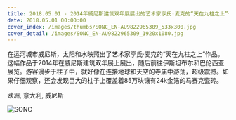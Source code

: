 ```yaml
---
title: 2018.05.01 - 2014年威尼斯建筑双年展展出的艺术家亨氏·麦克的“天在九柱之上”作品 (© Cahir Davitt/plainpicture)
date: 2018.05.01 00:00:00
cover_index: /images/thumbs/SONC_EN-AU9822965309_533x300.jpg
cover_detail: /images/SONC_EN-AU9822965309_1920x1080.jpg
---
```


在运河城市威尼斯，太阳和水映照出了艺术家亨氏·麦克的“天在九柱之上”作品。这幅作品于2014年在威尼斯建筑双年展上展出，随后前往伊斯坦布尔和巴伦西亚展览。游客漫步于柱子中，就好像在连接地球和天空的寺庙中游荡，超级震撼。如果仔细观察，还会发现巨大的柱子上覆盖着85万块镶有24k金箔的马赛克瓷砖。

欧洲, 意大利, 威尼斯

![SONC](/images/SONC_EN-AU9822965309_1920x1080.jpg)
